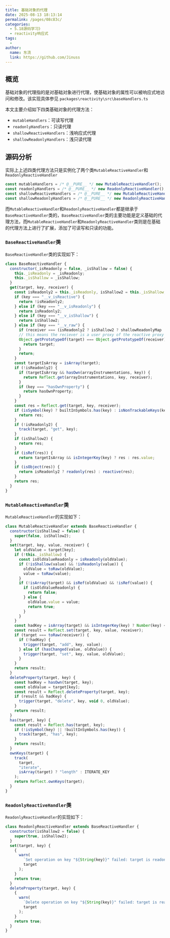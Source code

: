 ```yaml
---
title: 基础对象的代理
date: 2025-08-13 18:13:14
permalink: /pages/08c83c/
categories:
  - 5.18源码学习》
  - reactivity响应式
tags:
  - 
author: 
  name: 东流
  link: https://github.com/Jinuss
---
```


## 概览

基础对象的代理指的是对基础对象进行代理，使基础对象的属性可以被响应式地访问和修改。该实现具体参见
`packages\reactivity\src\baseHandlers.ts`

本文主要介绍如下四类基础对象的代理方法：
- `mutableHandlers`：可读写代理
- `readonlyHandlers`：只读代理
- `shallowReactiveHandlers`：浅响应式代理
- `shallowReadonlyHandlers`：浅只读代理

## 源码分析

实际上上述四类代理方法只是实例化了两个类`MutableReactiveHandler`和`ReadonlyReactiveHandler`

```js
const mutableHandlers = /* @__PURE__ */ new MutableReactiveHandler();
const readonlyHandlers = /* @__PURE__ */ new ReadonlyReactiveHandler();
const shallowReactiveHandlers = /* @__PURE__ */ new MutableReactiveHandler(true);
const shallowReadonlyHandlers = /* @__PURE__ */ new ReadonlyReactiveHandler(true);
```
而`MutableReactiveHandler`和`ReadonlyReactiveHandler`都是继承于`BaseReactiveHandler`类的，`BaseReactiveHandler`类的主要功能是定义基础的代理方法，而`MutableReactiveHandler`和`ReadonlyReactiveHandler`类则是在基础的代理方法上进行了扩展，添加了可读写和只读的功能。

### `BaseReactiveHandler`类

`BaseReactiveHandler`类的实现如下：

```js
class BaseReactiveHandler {
  constructor(_isReadonly = false, _isShallow = false) {
    this._isReadonly = _isReadonly;
    this._isShallow = _isShallow;
  }
  get(target, key, receiver) {
    const isReadonly2 = this._isReadonly, isShallow2 = this._isShallow;
    if (key === "__v_isReactive") {
      return !isReadonly2;
    } else if (key === "__v_isReadonly") {
      return isReadonly2;
    } else if (key === "__v_isShallow") {
      return isShallow2;
    } else if (key === "__v_raw") {
      if (receiver === (isReadonly2 ? isShallow2 ? shallowReadonlyMap : readonlyMap : isShallow2 ? shallowReactiveMap : reactiveMap).get(target) || // receiver is not the reactive proxy, but has the same prototype
      // this means the reciever is a user proxy of the reactive proxy
      Object.getPrototypeOf(target) === Object.getPrototypeOf(receiver)) {
        return target;
      }
      return;
    }
    const targetIsArray = isArray(target);
    if (!isReadonly2) {
      if (targetIsArray && hasOwn(arrayInstrumentations, key)) {
        return Reflect.get(arrayInstrumentations, key, receiver);
      }
      if (key === "hasOwnProperty") {
        return hasOwnProperty;
      }
    }
    const res = Reflect.get(target, key, receiver);
    if (isSymbol(key) ? builtInSymbols.has(key) : isNonTrackableKeys(key)) {
      return res;
    }
    if (!isReadonly2) {
      track(target, "get", key);
    }
    if (isShallow2) {
      return res;
    }
    if (isRef(res)) {
      return targetIsArray && isIntegerKey(key) ? res : res.value;
    }
    if (isObject(res)) {
      return isReadonly2 ? readonly(res) : reactive(res);
    }
    return res;
  }
}
```

### `MutableReactiveHandler`类

`MutableReactiveHandler`的实现如下：

```js
class MutableReactiveHandler extends BaseReactiveHandler {
  constructor(isShallow2 = false) {
    super(false, isShallow2);
  }
  set(target, key, value, receiver) {
    let oldValue = target[key];
    if (!this._isShallow) {
      const isOldValueReadonly = isReadonly(oldValue);
      if (!isShallow(value) && !isReadonly(value)) {
        oldValue = toRaw(oldValue);
        value = toRaw(value);
      }
      if (!isArray(target) && isRef(oldValue) && !isRef(value)) {
        if (isOldValueReadonly) {
          return false;
        } else {
          oldValue.value = value;
          return true;
        }
      }
    }
    const hadKey = isArray(target) && isIntegerKey(key) ? Number(key) < target.length : hasOwn(target, key);
    const result = Reflect.set(target, key, value, receiver);
    if (target === toRaw(receiver)) {
      if (!hadKey) {
        trigger(target, "add", key, value);
      } else if (hasChanged(value, oldValue)) {
        trigger(target, "set", key, value, oldValue);
      }
    }
    return result;
  }
  deleteProperty(target, key) {
    const hadKey = hasOwn(target, key);
    const oldValue = target[key];
    const result = Reflect.deleteProperty(target, key);
    if (result && hadKey) {
      trigger(target, "delete", key, void 0, oldValue);
    }
    return result;
  }
  has(target, key) {
    const result = Reflect.has(target, key);
    if (!isSymbol(key) || !builtInSymbols.has(key)) {
      track(target, "has", key);
    }
    return result;
  }
  ownKeys(target) {
    track(
      target,
      "iterate",
      isArray(target) ? "length" : ITERATE_KEY
    );
    return Reflect.ownKeys(target);
  }
}
```

### `ReadonlyReactiveHandler`类

`ReadonlyReactiveHandler`的实现如下：

```js
class ReadonlyReactiveHandler extends BaseReactiveHandler {
  constructor(isShallow2 = false) {
    super(true, isShallow2);
  }
  set(target, key) {
    {
      warn(
        `Set operation on key "${String(key)}" failed: target is readonly.`,
        target
      );
    }
    return true;
  }
  deleteProperty(target, key) {
    {
      warn(
        `Delete operation on key "${String(key)}" failed: target is readonly.`,
        target
      );
    }
    return true;
  }
}
```